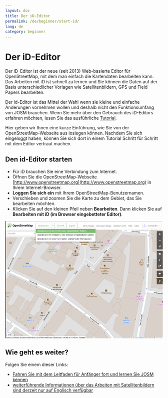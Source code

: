 ```yaml
---
layout: doc
title: Der iD-Editor 
permalink: /de/beginner/start-id/
lang: de
category: beginner
---
```


Der iD-Editor
=============
Der iD-Editor ist der neue (seit 2013) Web-basierte Editor für OpenStreetMap, mit dem man einfach die Kartendaten bearbeiten kann. Das Arbeiten mit iD ist schnell zu lernen und Sie können die Daten auf der Basis unterschiedlicher Vorlagen wie Satellitenbildern, GPS und Field Papers bearbeiten.

Der id-Editor ist das Mittel der Wahl wenn sie kleine und einfache Änderungen vornehmen wollen und deshalb nicht den Funktionsumfang von JOSM brauchen. Wenn Sie mehr über den Gebrauch des iD-Editors erfahren möchten, lesen Sie das ausführliche [Tutorial](/de/editing/id-editor/). 

Hier geben wir Ihnen eine kurze Einführung, wie Sie von der OpenStreetMap-Webseite aus loslegen können. Nachdem Sie sich eingeloggt haben, können Sie sich dort in einem Tutorial Schritt für Schritt mit dem Editor vertraut machen. 

Den id-Editor starten
---------------------
-	Für iD brauchen Sie eine Verbindung zum Internet.
-	Öffnen Sie die OpenStreetMap-Webseite [http://www.openstreetmap.org](http://www.openstreetmap.org) in Ihrem Internet-Browser.
-	**Loggen Sie sich ein** mit Ihrem OpenStreetMap-Benutzernamen.
-	Verschieben und zoomen Sie die Karte zu dem Gebiet, das Sie bearbeiten möchten.
-	Klicken Sie auf den kleinen Pfeil neben **Bearbeiten**. Dann klicken Sie auf **Bearbeiten mit iD (im Browser eingebetteter Editor)**.

![image1][]


Wie geht es weiter?
-------------------

Folgen Sie einem dieser Links:  

*  [Fahren Sie mit dem Leitfaden für Anfänger fort und lernen Sie JOSM kennen](/de/beginner/start-josm/)  
*  [weiterführende Informationen über das Arbeiten mit Satellitenbildern sind derzeit nur auf Englisch verfügbar](/en/coordination/remote/)  

[image1]: /images/beginner/id_1.de.png

